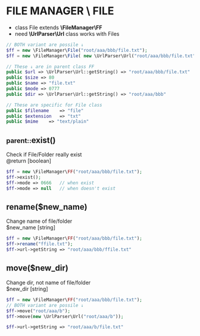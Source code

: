 # FILE MANAGER \ FILE
- class File extends **\FileManager\FF**
- need **\UrlParser\Url** class
works with Files


```php
// BOTH variant are possile ↓
$ff = new \FileManager\File("root/aaa/bbb/file.txt");
$ff = new \FileManager\File( new \UrlParser\Url("root/aaa/bbb/file.txt") );

// These ↓ are in parent class FF
public $url => \UrlParser\Url::getString() => "root/aaa/bbb/file.txt"
public $size => 80
public $name => "file.txt"
public $mode => 0777
public $dir => \UrlParser\Url::getString() => "root/aaa/bbb"

// These are specific for File class
public $filename	=> "file"
public $extension	=> "txt"
public $mime	=> "text/plain"

```

## <small>parent::</small>exist()
Check if File/Folder really exist<br>
@return [boolean]

```php
$ff = new \FileManager\FF("root/aaa/bbb/file.txt");
$ff->exist();
$ff->mode => 0666	// when exist
$ff->mode => null	// when doesn't exist
```


## rename($new_name)
Change name of file/folder<br>
$new_name [string]

```php
$ff = new \FileManager\FF("root/aaa/bbb/file.txt");
$ff->rename("ffile.txt");
$ff->url->getString => "root/aaa/bbb/ffile.txt"
```

## move($new_dir)
Change dir, not name of file/folder<br>
$new_dir [string]

```php
$ff = new \FileManager\FF("root/aaa/bbb/file.txt");
// BOTH variant are possile ↓
$ff->move("root/aaa/b");
$ff->move(new \UrlParser\Url("root/aaa/b"));

$ff->url->getString => "root/aaa/b/file.txt"
```
